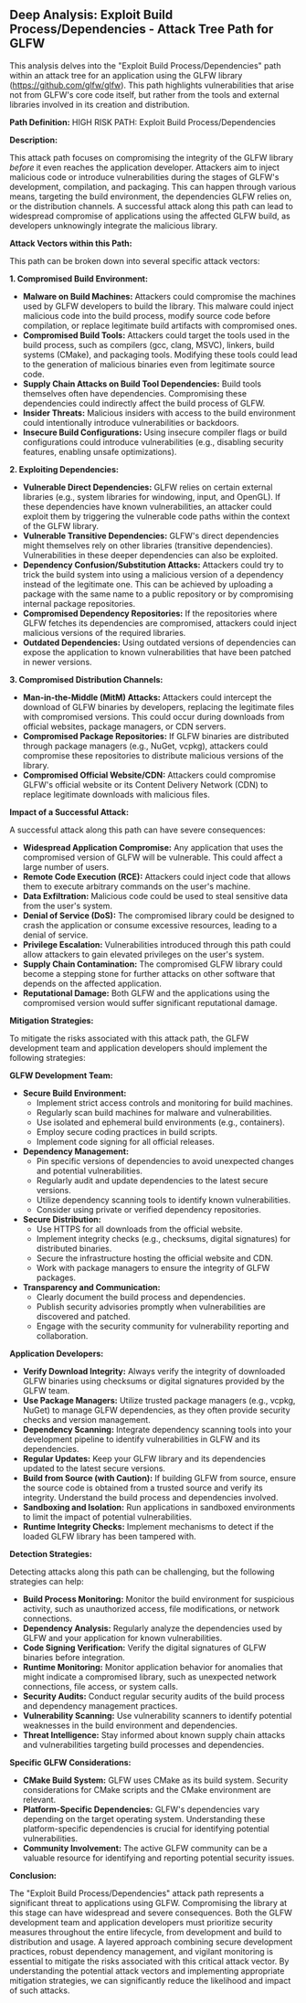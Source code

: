 ## Deep Analysis: Exploit Build Process/Dependencies - Attack Tree Path for GLFW

This analysis delves into the "Exploit Build Process/Dependencies" path within an attack tree for an application using the GLFW library (https://github.com/glfw/glfw). This path highlights vulnerabilities that arise not from GLFW's core code itself, but rather from the tools and external libraries involved in its creation and distribution.

**Path Definition:** HIGH RISK PATH: Exploit Build Process/Dependencies

**Description:**

This attack path focuses on compromising the integrity of the GLFW library *before* it even reaches the application developer. Attackers aim to inject malicious code or introduce vulnerabilities during the stages of GLFW's development, compilation, and packaging. This can happen through various means, targeting the build environment, the dependencies GLFW relies on, or the distribution channels. A successful attack along this path can lead to widespread compromise of applications using the affected GLFW build, as developers unknowingly integrate the malicious library.

**Attack Vectors within this Path:**

This path can be broken down into several specific attack vectors:

**1. Compromised Build Environment:**

* **Malware on Build Machines:** Attackers could compromise the machines used by GLFW developers to build the library. This malware could inject malicious code into the build process, modify source code before compilation, or replace legitimate build artifacts with compromised ones.
* **Compromised Build Tools:**  Attackers could target the tools used in the build process, such as compilers (gcc, clang, MSVC), linkers, build systems (CMake), and packaging tools. Modifying these tools could lead to the generation of malicious binaries even from legitimate source code.
* **Supply Chain Attacks on Build Tool Dependencies:** Build tools themselves often have dependencies. Compromising these dependencies could indirectly affect the build process of GLFW.
* **Insider Threats:** Malicious insiders with access to the build environment could intentionally introduce vulnerabilities or backdoors.
* **Insecure Build Configurations:**  Using insecure compiler flags or build configurations could introduce vulnerabilities (e.g., disabling security features, enabling unsafe optimizations).

**2. Exploiting Dependencies:**

* **Vulnerable Direct Dependencies:** GLFW relies on certain external libraries (e.g., system libraries for windowing, input, and OpenGL). If these dependencies have known vulnerabilities, an attacker could exploit them by triggering the vulnerable code paths within the context of the GLFW library.
* **Vulnerable Transitive Dependencies:**  GLFW's direct dependencies might themselves rely on other libraries (transitive dependencies). Vulnerabilities in these deeper dependencies can also be exploited.
* **Dependency Confusion/Substitution Attacks:** Attackers could try to trick the build system into using a malicious version of a dependency instead of the legitimate one. This can be achieved by uploading a package with the same name to a public repository or by compromising internal package repositories.
* **Compromised Dependency Repositories:** If the repositories where GLFW fetches its dependencies are compromised, attackers could inject malicious versions of the required libraries.
* **Outdated Dependencies:** Using outdated versions of dependencies can expose the application to known vulnerabilities that have been patched in newer versions.

**3. Compromised Distribution Channels:**

* **Man-in-the-Middle (MitM) Attacks:** Attackers could intercept the download of GLFW binaries by developers, replacing the legitimate files with compromised versions. This could occur during downloads from official websites, package managers, or CDN servers.
* **Compromised Package Repositories:** If GLFW binaries are distributed through package managers (e.g., NuGet, vcpkg), attackers could compromise these repositories to distribute malicious versions of the library.
* **Compromised Official Website/CDN:**  Attackers could compromise GLFW's official website or its Content Delivery Network (CDN) to replace legitimate downloads with malicious files.

**Impact of a Successful Attack:**

A successful attack along this path can have severe consequences:

* **Widespread Application Compromise:**  Any application that uses the compromised version of GLFW will be vulnerable. This could affect a large number of users.
* **Remote Code Execution (RCE):** Attackers could inject code that allows them to execute arbitrary commands on the user's machine.
* **Data Exfiltration:**  Malicious code could be used to steal sensitive data from the user's system.
* **Denial of Service (DoS):**  The compromised library could be designed to crash the application or consume excessive resources, leading to a denial of service.
* **Privilege Escalation:**  Vulnerabilities introduced through this path could allow attackers to gain elevated privileges on the user's system.
* **Supply Chain Contamination:** The compromised GLFW library could become a stepping stone for further attacks on other software that depends on the affected application.
* **Reputational Damage:**  Both GLFW and the applications using the compromised version would suffer significant reputational damage.

**Mitigation Strategies:**

To mitigate the risks associated with this attack path, the GLFW development team and application developers should implement the following strategies:

**GLFW Development Team:**

* **Secure Build Environment:**
    * Implement strict access controls and monitoring for build machines.
    * Regularly scan build machines for malware and vulnerabilities.
    * Use isolated and ephemeral build environments (e.g., containers).
    * Employ secure coding practices in build scripts.
    * Implement code signing for all official releases.
* **Dependency Management:**
    * Pin specific versions of dependencies to avoid unexpected changes and potential vulnerabilities.
    * Regularly audit and update dependencies to the latest secure versions.
    * Utilize dependency scanning tools to identify known vulnerabilities.
    * Consider using private or verified dependency repositories.
* **Secure Distribution:**
    * Use HTTPS for all downloads from the official website.
    * Implement integrity checks (e.g., checksums, digital signatures) for distributed binaries.
    * Secure the infrastructure hosting the official website and CDN.
    * Work with package managers to ensure the integrity of GLFW packages.
* **Transparency and Communication:**
    * Clearly document the build process and dependencies.
    * Publish security advisories promptly when vulnerabilities are discovered and patched.
    * Engage with the security community for vulnerability reporting and collaboration.

**Application Developers:**

* **Verify Download Integrity:** Always verify the integrity of downloaded GLFW binaries using checksums or digital signatures provided by the GLFW team.
* **Use Package Managers:** Utilize trusted package managers (e.g., vcpkg, NuGet) to manage GLFW dependencies, as they often provide security checks and version management.
* **Dependency Scanning:** Integrate dependency scanning tools into your development pipeline to identify vulnerabilities in GLFW and its dependencies.
* **Regular Updates:** Keep your GLFW library and its dependencies updated to the latest secure versions.
* **Build from Source (with Caution):** If building GLFW from source, ensure the source code is obtained from a trusted source and verify its integrity. Understand the build process and dependencies involved.
* **Sandboxing and Isolation:**  Run applications in sandboxed environments to limit the impact of potential vulnerabilities.
* **Runtime Integrity Checks:** Implement mechanisms to detect if the loaded GLFW library has been tampered with.

**Detection Strategies:**

Detecting attacks along this path can be challenging, but the following strategies can help:

* **Build Process Monitoring:** Monitor the build environment for suspicious activity, such as unauthorized access, file modifications, or network connections.
* **Dependency Analysis:** Regularly analyze the dependencies used by GLFW and your application for known vulnerabilities.
* **Code Signing Verification:** Verify the digital signatures of GLFW binaries before integration.
* **Runtime Monitoring:** Monitor application behavior for anomalies that might indicate a compromised library, such as unexpected network connections, file access, or system calls.
* **Security Audits:** Conduct regular security audits of the build process and dependency management practices.
* **Vulnerability Scanning:** Use vulnerability scanners to identify potential weaknesses in the build environment and dependencies.
* **Threat Intelligence:** Stay informed about known supply chain attacks and vulnerabilities targeting build processes and dependencies.

**Specific GLFW Considerations:**

* **CMake Build System:** GLFW uses CMake as its build system. Security considerations for CMake scripts and the CMake environment are relevant.
* **Platform-Specific Dependencies:** GLFW's dependencies vary depending on the target operating system. Understanding these platform-specific dependencies is crucial for identifying potential vulnerabilities.
* **Community Involvement:** The active GLFW community can be a valuable resource for identifying and reporting potential security issues.

**Conclusion:**

The "Exploit Build Process/Dependencies" attack path represents a significant threat to applications using GLFW. Compromising the library at this stage can have widespread and severe consequences. Both the GLFW development team and application developers must prioritize security measures throughout the entire lifecycle, from development and build to distribution and usage. A layered approach combining secure development practices, robust dependency management, and vigilant monitoring is essential to mitigate the risks associated with this critical attack vector. By understanding the potential attack vectors and implementing appropriate mitigation strategies, we can significantly reduce the likelihood and impact of such attacks.
